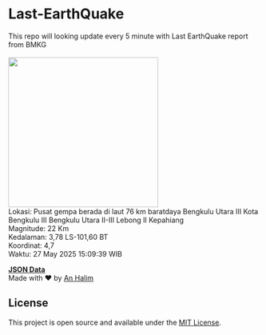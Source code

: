 # Last-EarthQuake
This repo will looking update every 5 minute with Last EarthQuake report from BMKG
<br>
<br>
<img src="undefined" width="300"/>
<br>
Lokasi: Pusat gempa berada di laut 76 km baratdaya Bengkulu Utara  III Kota Bengkulu III Bengkulu Utara II-III Lebong II Kepahiang <br>
Magnitude: 22 Km <br>
Kedalaman: 3,78 LS-101,60 BT <br>
Koordinat: 4,7 <br>
Waktu: 27 May 2025 15:09:39 WIB <br>

<a href="./data/data.json">**JSON Data**</a>
<br>
Made with ❤️ by <a href="https://github.com/an-halim">An Halim</a>
## License

This project is open source and available under the [MIT License](LICENSE).
